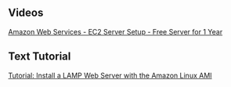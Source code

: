 ## Videos
[Amazon Web Services - EC2 Server Setup - Free Server for 1 Year](https://www.youtube.com/watch?v=HfnIL5lM8WY)  
## Text Tutorial
[Tutorial: Install a LAMP Web Server with the Amazon Linux AMI](https://docs.aws.amazon.com/AWSEC2/latest/UserGuide/install-LAMP.html)

